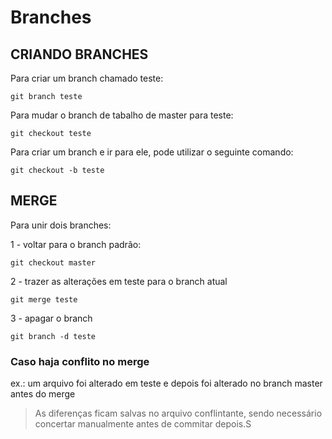 Branches
========

CRIANDO BRANCHES
----------------

Para criar um branch chamado teste:

    git branch teste

Para mudar o branch de tabalho de master para teste:

    git checkout teste 

Para criar um branch e ir para ele, pode utilizar o seguinte comando:

    git checkout -b teste

MERGE
-----

Para unir dois branches:

1 - voltar para o branch padrão:
    
    git checkout master

2 - trazer as alterações em teste para o branch atual
    
    git merge teste

3 - apagar o branch

    git branch -d teste

### Caso haja conflito no merge

ex.: um arquivo foi alterado em teste e depois foi alterado no branch master antes do merge

 > As diferenças ficam salvas no arquivo conflintante, sendo necessário concertar manualmente antes de commitar depois.S

